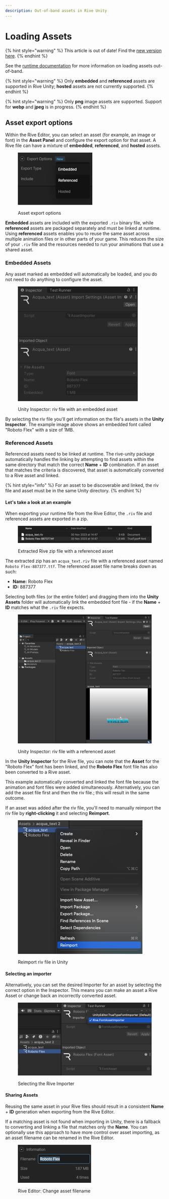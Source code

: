 ```yaml
---
description: Out-of-band assets in Rive Unity
---
```


# Loading Assets

{% hint style="warning" %}
This article is out of date! Find the [new version here](https://rive.app/community/doc/loading-assets/doc1etuJJdEC).
{% endhint %}

See the [runtime documentation](../../runtimes/loading-assets.md) for more information on loading assets out-of-band.

{% hint style="warning" %}
Only **embedded** and **referenced** assets are supported in Rive Unity; **hosted** assets are not currently supported.
{% endhint %}

{% hint style="warning" %}
Only **png** image assets are supported. Support for **webp** and **jpeg** is in progress.
{% endhint %}

## Asset export options

Within the Rive Editor, you can select an asset (for example, an image or font) in the **Asset Panel** and configure the export option for that asset. A Rive file can have a mixture of **embedded**, **referenced**, and **hosted** assets.

<figure><img src="../../.gitbook/assets/CleanShot 2023-12-07 at 15.04.59.png" alt=""><figcaption><p>Asset export options</p></figcaption></figure>

**Embedded** assets are included with the exported `.riv` binary file, while **referenced** assets are packaged separately and must be linked at runtime. Using **referenced** assets enables you to reuse the same asset across multiple animation files or in other parts of your game. This reduces the size of your `.riv` file and the resources needed to run your animations that use a shared asset.

### Embedded Assets

Any asset marked as embedded will automatically be loaded, and you do not need to do anything to configure the asset.

<figure><img src="../../.gitbook/assets/CleanShot 2023-12-07 at 15.09.34.png" alt=""><figcaption><p>Unity Inspector: riv file with an embedded asset</p></figcaption></figure>

By selecting the riv file you'll get information on the file's assets in the **Unity Inspector**. The example image above shows an embedded font called "Roboto Flex" with a size of 1MB.

### Referenced Assets

Referenced assets need to be linked at runtime. The rive-unity package automatically handles the linking by attempting to find assets within the same directory that match the correct **Name** + **ID** combination. If an asset that matches the criteria is discovered, that asset is automatically converted to a Rive asset and linked.

{% hint style="info" %}
For an asset to be discoverable and linked, the riv file and asset must be in the same Unity directory.
{% endhint %}

#### Let's take a look at an example

When exporting your runtime file from the Rive Editor,  the `.riv` file and referenced assets are exported in a zip.

<figure><img src="../../.gitbook/assets/CleanShot 2023-12-07 at 15.23.10@2x.png" alt=""><figcaption><p>Extracted Rive zip file with a referenced asset</p></figcaption></figure>

The extracted zip has an `acqua_text.riv` file with a referenced asset named `Roboto Flex-887377.ttf`. The referenced asset file name breaks down as such:

* **Name:** Roboto Flex
* **ID:** 887377

Selecting both files (or the entire folder) and dragging them into the **Unity Assets** folder will automatically link the embedded font file - if the **Name** + **ID** matches what the `.riv` file expects.

<figure><img src="../../.gitbook/assets/CleanShot 2023-12-07 at 15.49.42.png" alt=""><figcaption><p>Unity Inspector: riv file with a referenced asset</p></figcaption></figure>

In the **Unity Inspector** for the Rive file, you can note that the **Asset** for the "Roboto Flex" font has been linked, and the **Roboto Flex** font file has also been converted to a Rive asset.

This example automatically converted and linked the font file because the animation and font files were added simultaneously. Alternatively, you can add the asset file first and then the riv file.; this will result in the same outcome.

If an asset was added after the riv file, you'll need to manually reimport the riv file by **right-clicking** it and selecting **Reimport**.

<figure><img src="../../.gitbook/assets/CleanShot 2023-12-07 at 15.56.45.png" alt=""><figcaption><p>Reimport riv file in Unity</p></figcaption></figure>

#### Selecting an importer

Alternatively, you can set the desired Importer for an asset by selecting the correct option in the Inspector. This means you can make an asset a Rive Asset or change back an incorrectly converted asset.

<figure><img src="../../.gitbook/assets/CleanShot 2023-12-07 at 17.08.06.png" alt=""><figcaption><p>Selecting the Rive Importer</p></figcaption></figure>

#### Sharing Assets

Reusing the same asset in your Rive files should result in a consistent **Name** + **ID** generation when exporting from the Rive Editor.

If a matching asset is not found when importing in Unity, there is a fallback to converting and linking a file that matches only the **Name**. You can optionally use this approach to have more control over asset importing, as an asset filename can be renamed in the Rive Editor.

<figure><img src="../../.gitbook/assets/CleanShot 2023-12-07 at 17.15.45.png" alt=""><figcaption><p>Rive Editor: Change asset filename</p></figcaption></figure>
